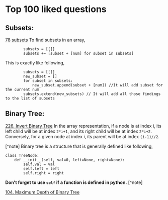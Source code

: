 # Top 100 liked questions

## Subsets:
[78 subsets](https://leetcode.com/problems/subsets/)
To find subsets in an array,
```
		subsets = [[]]
		subsets += [subset + [num] for subset in subsets]
```
This is exactly like following,
```
		subsets = [[]]
		new_subset = []
		for subset in subsets:
			new_subset.append(subset + [num]) //It will add subset for the current num
		subsets.extend(new_subsets) // It will add all those findings to the list of subsets
```

## Binary Tree: 
[226. Invert Binary Tree](https://leetcode.com/problems/invert-binary-tree/)
In the array representation, if a node is at index i, 
	its left child will be at index `2*i+1`, and 
	its right child will be at index `2*i+2`. 
	Conversely, for a given node at index i, its parent will be at index `(i-1)//2`.

[^note]
Binary tree is a structure that is generally defined like following,
```
class TreeNode:
    def __init__(self, val=0, left=None, right=None):
        self.val = val
        self.left = left
        self.right = right
```
**Don't forget to use `self` if a function is defined in python.**
[^note]

[104. Maximum Depth of Binary Tree](https://leetcode.com/problems/maximum-depth-of-binary-tree/)

